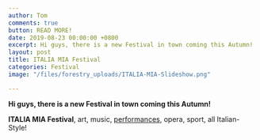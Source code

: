 ```yaml
---
author: Tom
comments: true
button: READ MORE!
date: 2019-08-23 00:00:00 +0800
excerpt: Hi guys, there is a new Festival in town coming this Autumn!
layout: post
title: ITALIA MIA Festival
categories: Festival
image: "/files/forestry_uploads/ITALIA-MIA-Slideshow.png"

---
```

**Hi guys, there is a new Festival in town coming this Autumn!**

**ITALIA MIA Festival**, art, music, [performances](https://www.italiamiafestival.com/), opera, sport, all Italian-Style!